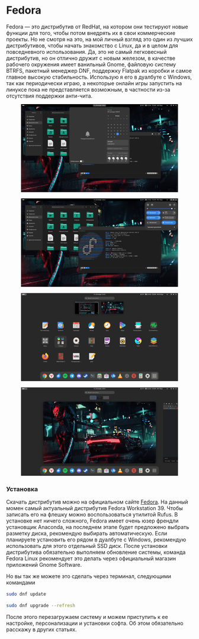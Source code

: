# Fedora

Fedora — это дистрибутив от RedHat, на котором они тестируют новые функции для того, чтобы потом внедрять их в свои коммерческие проекты. Но не смотря на это, на мой личный взгляд это один из лучших дистрибутивов, чтобы начать знакомство с Linux, да и в целом для повседневного использования. Да, это не самый легковесный дистрибутив, но он отлично дружит с новым железом, в качестве рабочего окружения имеет ванильный Gnome, файловую систему BTRFS, пакетный менеджер DNF, поддержку Flatpak из коробки и самое главное высокую стабильность. Использую я его в дуалбуте с Windows, так как периодически играю, а некоторые онлайн игры запустить на линуксе пока не представляется возможным, в частности из-за отсутствия поддержки анти-чита.

<div>

<figure><img src="../../.gitbook/assets/snimok-jekrana-ot-2024-01-25-20-12-21.png" alt=""><figcaption></figcaption></figure>

 

<figure><img src="../../.gitbook/assets/snimok-jekrana-ot-2024-01-25-20-12-42.png" alt=""><figcaption></figcaption></figure>

 

<figure><img src="../../.gitbook/assets/snimok-jekrana-ot-2024-01-25-21-24-45.png" alt=""><figcaption></figcaption></figure>

 

<figure><img src="../../.gitbook/assets/snimok-jekrana-ot-2024-01-25-20-14-08.png" alt=""><figcaption></figcaption></figure>

</div>

### Установка

Скачать дистрибутив можно на официальном сайте [Fedora](https://fedoraproject.org/). На данный момен самый актуальный дистрибутив Fedora Workstation 39. Чтобы записать его на флешку можно воспользоваться утилитой Rufus. В установке нет ничего сложного, Fedora имеет очень юзер френдли установщик Anaconda, на последнем этапе будет предложено выбрать разметку диска, рекомендую выбирать автоматическую. Если планируете установить его рядом в дуалбуте с Windows, рекомендую использовать для этого отдельный SSD диск. После установки дистрибутива обязательно выполняем обновление системы, команда Fedora Linux рекомендует это делать через официальный магазин приложений Gnome Software.

Но вы так же можете это сделать через терминал, следующими командами

```bash
sudo dnf update
```

```bash
sudo dnf upgrade --refresh
```

После этого перезагружаем систему и можем приступить к ее настройке, персонализации и установки софта. Об этом обязательно расскажу в других статьях.
